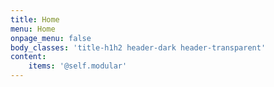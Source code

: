 ```yaml
---
title: Home
menu: Home
onpage_menu: false
body_classes: 'title-h1h2 header-dark header-transparent'
content:
    items: '@self.modular'
---
```


